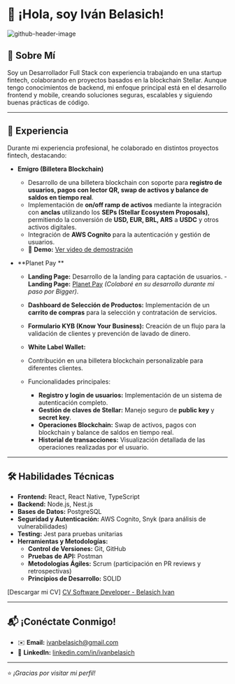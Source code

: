 # 👋 ¡Hola, soy Iván Belasich! 

![github-header-image](https://github.com/user-attachments/assets/c2b69d49-bef8-4362-b29c-a0de471f6714)



## 🌟 Sobre Mí  
Soy un Desarrollador Full Stack con experiencia trabajando en una startup fintech, colaborando en proyectos basados en la blockchain Stellar. Aunque tengo conocimientos de backend, mi enfoque principal está en el desarrollo frontend y mobile, creando soluciones seguras, escalables y siguiendo buenas prácticas de código.  

---

## 🎯 Experiencia  
Durante mi experiencia profesional, he colaborado en distintos proyectos fintech, destacando:  

- **Emigro (Billetera Blockchain)**  
   - Desarrollo de una billetera blockchain con soporte para **registro de usuarios, pagos con lector QR, swap de activos y balance de saldos en tiempo real**.  
   - Implementación de **on/off ramp de activos** mediante la integración con **anclas** utilizando los **SEPs (Stellar Ecosystem Proposals)**, permitiendo la conversión de **USD, EUR, BRL, ARS** a **USDC** y otros activos digitales.  
   - Integración de **AWS Cognito** para la autenticación y gestión de usuarios.  
   - 🎥 **Demo:** [Ver video de demostración](https://www.youtube.com/watch?v=nS8COzNxajc)  

- **Planet Pay **  
   - **Landing Page:** Desarrollo de la landing para captación de usuarios.  - **Landing Page:** [Planet Pay](https://planetpay.io) *(Colaboré en su desarrollo durante mi paso por Bigger)*.

   - **Dashboard de Selección de Productos:** Implementación de un **carrito de compras** para la selección y contratación de servicios.  
   - **Formulario KYB (Know Your Business):** Creación de un flujo para la validación de clientes y prevención de lavado de dinero.  
  - **White Label Wallet:**  
   - Contribución en una billetera blockchain personalizable para diferentes clientes.  
   - Funcionalidades principales:  
      - **Registro y login de usuarios:** Implementación de un sistema de autenticación completo.  
      - **Gestión de claves de Stellar:** Manejo seguro de **public key** y **secret key**.  
      - **Operaciones Blockchain:** Swap de activos, pagos con blockchain y balance de saldos en tiempo real.  
      - **Historial de transacciones:** Visualización detallada de las operaciones realizadas por el usuario.  


---

## 🛠️ Habilidades Técnicas  
- **Frontend:** React, React Native, TypeScript  
- **Backend:** Node.js, Nest.js  
- **Bases de Datos:** PostgreSQL  
- **Seguridad y Autenticación:** AWS Cognito, Snyk (para análisis de vulnerabilidades)  
- **Testing:** Jest para pruebas unitarias  
- **Herramientas y Metodologías:**  
   - **Control de Versiones:** Git, GitHub  
   - **Pruebas de API:** Postman  
   - **Metodologías Ágiles:** Scrum (participación en PR reviews y retrospectivas)  
   - **Principios de Desarrollo:** SOLID  

[Descargar mi CV] [CV Software Developer - Belasich Ivan](https://github.com/user-attachments/files/18429753/CV.Software.Developer.-.Belasich.Ivan.pdf)

---

## 📬 ¡Conéctate Conmigo!  
- ✉️ **Email:** [ivanbelasich@gmail.com](mailto:ivanbelasich@gmail.com)  
- 💼 **LinkedIn:** [linkedin.com/in/ivanbelasich](https://linkedin.com/in/ivanbelasich)  

---

⭐️ *¡Gracias por visitar mi perfil!*  

